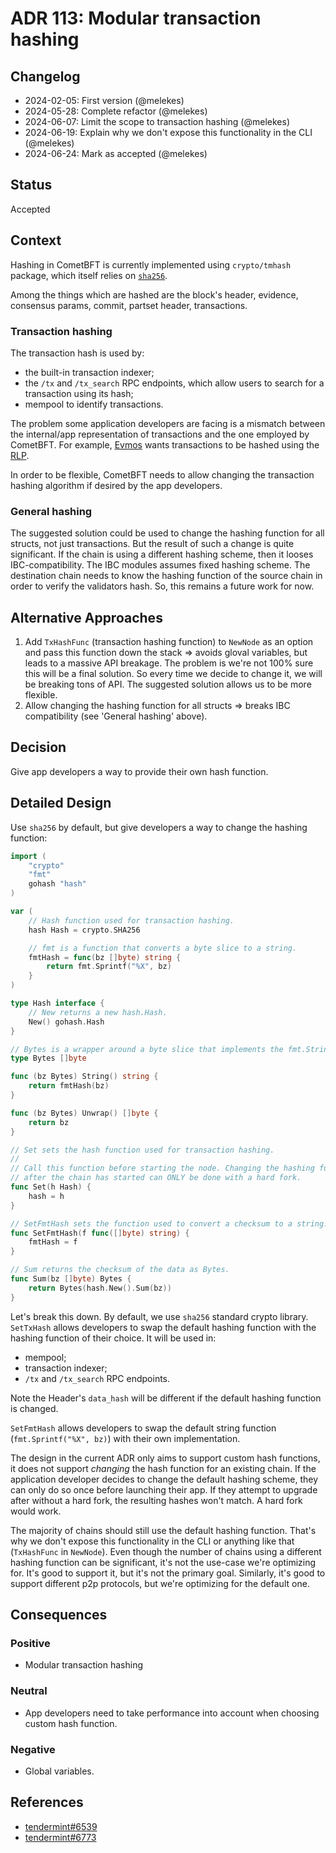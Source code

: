 # ADR 113: Modular transaction hashing

## Changelog

- 2024-02-05: First version (@melekes)
- 2024-05-28: Complete refactor (@melekes)
- 2024-06-07: Limit the scope to transaction hashing (@melekes)
- 2024-06-19: Explain why we don't expose this functionality in the CLI (@melekes)
- 2024-06-24: Mark as accepted (@melekes)

## Status

Accepted

## Context

Hashing in CometBFT is currently implemented using `crypto/tmhash`
package, which itself relies on [`sha256`](https://pkg.go.dev/crypto/sha256).

Among the things which are hashed are the block's header, evidence, consensus
params, commit, partset header, transactions.

### Transaction hashing

The transaction hash is used by:

- the built-in transaction indexer;
- the `/tx` and `/tx_search` RPC endpoints, which allow users
to search for a transaction using its hash;
- mempool to identify transactions.

The problem some application developers are facing is a mismatch between the
internal/app representation of transactions and the one employed by CometBFT. For
example, [Evmos](https://evmos.org/) wants transactions to be hashed using
the [RLP][rlp].

In order to be flexible, CometBFT needs to allow changing the transaction
hashing algorithm if desired by the app developers.

### General hashing

The suggested solution could be used to change the hashing function for all
structs, not just transactions. But the result of such a change is quite
significant. If the chain is using a different hashing scheme, then it looses
IBC-compatibility. The IBC modules assumes fixed hashing scheme. The
destination chain needs to know the hashing function of the source chain in
order to verify the validators hash. So, this remains a future work for now.

## Alternative Approaches

1. Add `TxHashFunc` (transaction hashing function) to `NewNode` as an option
   and pass this function down the stack => avoids gloval variables, but leads
   to a massive API breakage. The problem is we're not 100% sure this will be a
   final solution. So every time we decide to change it, we will be breaking
   tons of API. The suggested solution allows us to be more flexible.
2. Allow changing the hashing function for all structs => breaks IBC
   compatibility (see 'General hashing' above).

## Decision

Give app developers a way to provide their own hash function.

## Detailed Design

Use `sha256` by default, but give developers a way to change the hashing function:

```go
import (
	"crypto"
	"fmt"
	gohash "hash"
)

var (
	// Hash function used for transaction hashing.
	hash Hash = crypto.SHA256

	// fmt is a function that converts a byte slice to a string.
	fmtHash = func(bz []byte) string {
		return fmt.Sprintf("%X", bz)
	}
)

type Hash interface {
	// New returns a new hash.Hash.
	New() gohash.Hash
}

// Bytes is a wrapper around a byte slice that implements the fmt.Stringer.
type Bytes []byte

func (bz Bytes) String() string {
	return fmtHash(bz)
}

func (bz Bytes) Unwrap() []byte {
	return bz
}

// Set sets the hash function used for transaction hashing.
//
// Call this function before starting the node. Changing the hashing function
// after the chain has started can ONLY be done with a hard fork.
func Set(h Hash) {
	hash = h
}

// SetFmtHash sets the function used to convert a checksum to a string.
func SetFmtHash(f func([]byte) string) {
	fmtHash = f
}

// Sum returns the checksum of the data as Bytes.
func Sum(bz []byte) Bytes {
	return Bytes(hash.New().Sum(bz))
}
```

Let's break this down. By default, we use `sha256` standard crypto library.
`SetTxHash` allows developers to swap the default hashing function
with the hashing function of their choice. It will be used in:

- mempool;
- transaction indexer;
- `/tx` and `/tx_search` RPC endpoints.

Note the Header's `data_hash` will be different if the default hashing function
is changed.

`SetFmtHash` allows developers to swap the default string function
(`fmt.Sprintf("%X", bz)`) with their own implementation.

The design in the current ADR only aims to support custom hash functions,
it does not support _changing_ the hash function for an existing chain.
If the application developer decides to change the default hashing scheme, they
can only do so once before launching their app. If they attempt to upgrade
after without a hard fork, the resulting hashes won't match. A hard fork would
work.

The majority of chains should still use the default hashing function. That's
why we don't expose this functionality in the CLI or anything like that
(`TxHashFunc` in `NewNode`). Even though the number of chains using a different
hashing function can be significant, it's not the use-case we're optimizing
for. It's good to support it, but it's not the primary goal. Similarly, it's
good to support different p2p protocols, but we're optimizing for the default
one.

## Consequences

### Positive

- Modular transaction hashing

### Neutral

- App developers need to take performance into account when choosing custom
  hash function.

### Negative

- Global variables.

## References

- [tendermint#6539](https://github.com/tendermint/tendermint/issues/6539)
- [tendermint#6773](https://github.com/tendermint/tendermint/pull/6773)

[rlp]: https://ethereum.org/developers/docs/data-structures-and-encoding/rlp
